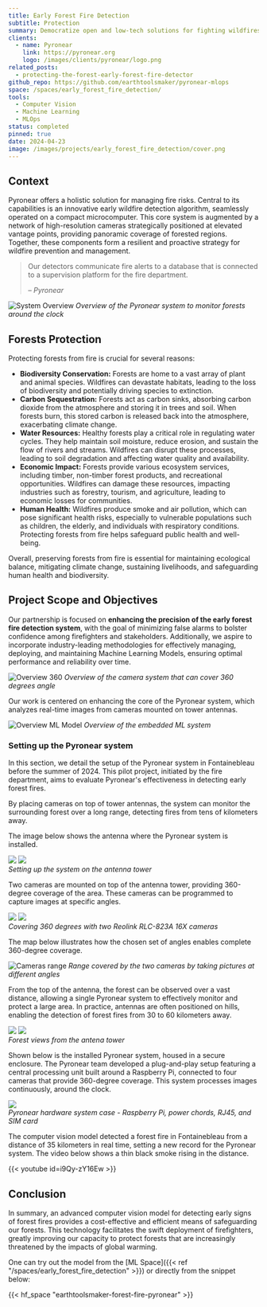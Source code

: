 ```yaml
---
title: Early Forest Fire Detection
subtitle: Protection
summary: Democratize open and low-tech solutions for fighting wildfires, for the benefit of the ecosystems and the citizens.
clients:
  - name: Pyronear
    link: https://pyronear.org
    logo: /images/clients/pyronear/logo.png
related_posts:
  - protecting-the-forest-early-forest-fire-detector
github_repo: https://github.com/earthtoolsmaker/pyronear-mlops
space: /spaces/early_forest_fire_detection/
tools:
  - Computer Vision
  - Machine Learning
  - MLOps
status: completed
pinned: true
date: 2024-04-23
image: /images/projects/early_forest_fire_detection/cover.png
---
```


## Context

Pyronear offers a holistic solution for managing fire risks. Central to its
capabilities is an innovative early wildfire detection algorithm, seamlessly
operated on a compact microcomputer. This core system is augmented by a network
of high-resolution cameras strategically positioned at elevated vantage points,
providing panoramic coverage of forested regions. Together, these components
form a resilient and proactive strategy for wildfire prevention and management.

> Our detectors communicate fire alerts to a database that is connected
> to a supervision platform for the fire department.
>
> <cite>– Pyronear</cite>

![System Overview](/images/projects/early_forest_fire_detection/overview_system.png)
*Overview of the Pyronear system to monitor forests around the clock*

## Forests Protection

Protecting forests from fire is crucial for several reasons:

- __Biodiversity Conservation:__ Forests are home to a
vast array of plant and animal species. Wildfires can
devastate habitats, leading to the loss of biodiversity
and potentially driving species to extinction.
- __Carbon Sequestration:__ Forests act as carbon sinks,
absorbing carbon dioxide from the atmosphere and storing
it in trees and soil. When forests burn, this stored
carbon is released back into the atmosphere,
exacerbating climate change.
- __Water Resources:__ Healthy forests play a critical
role in regulating water cycles. They help maintain soil
moisture, reduce erosion, and sustain the flow of rivers
and streams. Wildfires can disrupt these processes,
leading to soil degradation and affecting water quality
and availability.
- __Economic Impact:__ Forests provide various ecosystem
services, including timber, non-timber forest products,
and recreational opportunities. Wildfires can damage
these resources, impacting industries such as forestry,
tourism, and agriculture, leading to economic losses for
communities.
- __Human Health:__ Wildfires produce smoke and air
pollution, which can pose significant health risks,
especially to vulnerable populations such as children,
the elderly, and individuals with respiratory
conditions. Protecting forests from fire helps safeguard
public health and well-being.

Overall, preserving forests from fire is essential for
maintaining ecological balance, mitigating climate
change, sustaining livelihoods, and safeguarding human
health and biodiversity.

## Project Scope and Objectives

Our partnership is focused on __enhancing the precision of
the early forest fire detection system__, with the goal of
minimizing false alarms to bolster confidence among
firefighters and stakeholders. Additionally, we aspire
to incorporate industry-leading methodologies for
effectively managing, deploying, and maintaining Machine
Learning Models, ensuring optimal performance and
reliability over time.

![Overview 360](/images/projects/early_forest_fire_detection/overview_360.png)
*Overview of the camera system that can cover 360 degrees angle*

Our work is centered on enhancing the core of the Pyronear system, which
analyzes real-time images from cameras mounted on tower antennas.

![Overview ML Model](/images/projects/early_forest_fire_detection/overview_ai_model.png)
*Overview of the embedded ML system*

### Setting up the Pyronear system

In this section, we detail the setup of the Pyronear system in Fontainebleau
before the summer of 2024. This pilot project, initiated by the fire
department, aims to evaluate Pyronear's effectiveness in detecting early forest
fires.

By placing cameras on top of tower antennas, the system can monitor the
surrounding forest over a long range, detecting fires from tens of kilometers
away.

The image below shows the antenna where the Pyronear system is installed.

<div class="gallery-box">
  <div class="gallery">
    <img src="/images/projects/early_forest_fire_detection/cameras/fontainebleau/setup/tower_antenna_1.jpg" loading="lazy">
    <img src="/images/projects/early_forest_fire_detection/cameras/fontainebleau/setup/tower_antenna_3.jpg" loading="lazy">
  </div>
  <em>Setting up the system on the antenna tower</em>
</div>

Two cameras are mounted on top of the antenna tower, providing 360-degree
coverage of the area. These cameras can be programmed to capture images at
specific angles.

<div class="gallery-box">
  <div class="gallery">
    <img src="/images/projects/early_forest_fire_detection/cameras/fontainebleau/setup/camera_1.jpg" loading="lazy">
    <img src="/images/projects/early_forest_fire_detection/cameras/fontainebleau/setup/camera_2.jpg" loading="lazy">
  </div>
  <em>Covering 360 degrees with two Reolink RLC-823A 16X cameras</em>
</div>

The map below illustrates how the chosen set of angles enables complete
360-degree coverage.

![Cameras range](/images/projects/early_forest_fire_detection/cameras/fontainebleau/setup/camera_range.png)
*Range covered by the two cameras by taking pictures at different angles*

From the top of the antenna, the forest can be observed over a vast distance,
allowing a single Pyronear system to effectively monitor and protect a large
area. In practice, antennas are often positioned on hills, enabling the
detection of forest fires from 30 to 60 kilometers away.

<div class="gallery-box">
  <div class="gallery">
    <img src="/images/projects/early_forest_fire_detection/cameras/fontainebleau/setup/view_1.jpg" loading="lazy">
    <img src="/images/projects/early_forest_fire_detection/cameras/fontainebleau/setup/view_2.jpg" loading="lazy">
  </div>
  <em>Forest views from the antena tower</em>
</div>

Shown below is the installed Pyronear system, housed in a secure enclosure. The
Pyronear team developed a plug-and-play setup featuring a central processing
unit built around a Raspberry Pi, connected to four cameras that provide
360-degree coverage. This system processes images continuously, around the
clock.

<div class="gallery-box">
  <div class="gallery">
    <img src="/images/projects/early_forest_fire_detection/cameras/fontainebleau/setup/pyronear_hardware.jpg" loading="lazy">
  </div>
  <em>Pyronear hardware system case - Raspberry Pi, power chords, RJ45, and SIM card</em>
</div>

The computer vision model detected a forest fire in Fontainebleau from a
distance of 35 kilometers in real time, setting a new record for the Pyronear
system. The video below shows a thin black smoke rising in the distance.

{{< youtube id=i9Qy-zY16Ew >}}
<br/>

## Conclusion

In summary, an advanced computer vision model for detecting early signs of
forest fires provides a cost-effective and efficient means of safeguarding our
forests. This technology facilitates the swift deployment of firefighters,
greatly improving our capacity to protect forests that are increasingly
threatened by the impacts of global warming.

One can try out the model from the [ML Space]({{< ref
"/spaces/early_forest_fire_detection" >}}) or directly from the snippet below:

{{< hf_space "earthtoolsmaker-forest-fire-pyronear" >}}
